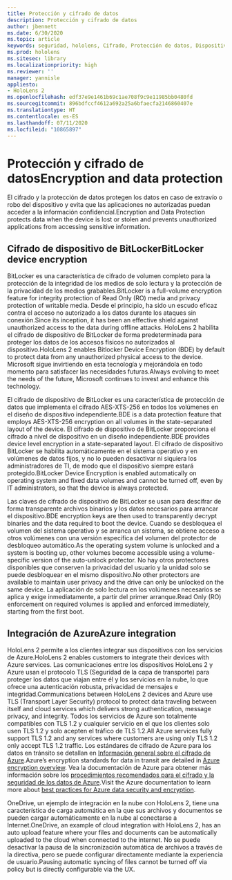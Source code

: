 ```yaml
---
title: Protección y cifrado de datos
description: Protección y cifrado de datos
author: jbennett
ms.date: 6/30/2020
ms.topic: article
keywords: seguridad, hololens, Cifrado, Protección de datos, Dispositivo BitLocker, BitLocker, bitlocker, cifrado bitlocker, integración con azure,
ms.prod: hololens
ms.sitesec: library
ms.localizationpriority: high
ms.reviewer: ''
manager: yannisle
appliesto:
- HoloLens 2
ms.openlocfilehash: edf37e9e1461b69c1ae708f9c9e11985bb0480fd
ms.sourcegitcommit: 896bdfccf4612a692a25a6bfaecfa2146860407e
ms.translationtype: HT
ms.contentlocale: es-ES
ms.lasthandoff: 07/11/2020
ms.locfileid: "10865897"
---
```

# <span data-ttu-id="3af57-104">Protección y cifrado de datos</span><span class="sxs-lookup"><span data-stu-id="3af57-104">Encryption and data protection</span></span>

<span data-ttu-id="3af57-105">El cifrado y la protección de datos protegen los datos en caso de extravío o robo del dispositivo y evita que las aplicaciones no autorizadas puedan acceder a la información confidencial.</span><span class="sxs-lookup"><span data-stu-id="3af57-105">Encryption and Data Protection protects data when the device is lost or stolen and prevents unauthorized applications from accessing sensitive information.</span></span>

## <span data-ttu-id="3af57-106">Cifrado de dispositivo de BitLocker</span><span class="sxs-lookup"><span data-stu-id="3af57-106">BitLocker device encryption</span></span>

<span data-ttu-id="3af57-107">BitLocker es una característica de cifrado de volumen completo para la protección de la integridad de los medios de solo lectura y la protección de la privacidad de los medios grabables.</span><span class="sxs-lookup"><span data-stu-id="3af57-107">BitLocker is a full-volume encryption feature for integrity protection of Read Only (RO) media and privacy protection of writable media.</span></span>  <span data-ttu-id="3af57-108">Desde el principio, ha sido un escudo eficaz contra el acceso no autorizado a los datos durante los ataques sin conexión.</span><span class="sxs-lookup"><span data-stu-id="3af57-108">Since its inception, it has been an effective shield against unauthorized access to the data during offline attacks.</span></span> <span data-ttu-id="3af57-109">HoloLens 2 habilita el cifrado de dispositivo de BitLocker de forma predeterminada para proteger los datos de los accesos físicos no autorizados al dispositivo.</span><span class="sxs-lookup"><span data-stu-id="3af57-109">HoloLens 2 enables Bitlocker Device Encryption (BDE) by default to protect data from any unauthorized physical access to the device.</span></span> <span data-ttu-id="3af57-110">Microsoft sigue invirtiendo en esta tecnología y mejorándola en todo momento para satisfacer las necesidades futuras.</span><span class="sxs-lookup"><span data-stu-id="3af57-110">Always evolving to meet the needs of the future, Microsoft continues to invest and enhance this technology.</span></span>

<span data-ttu-id="3af57-111">El cifrado de dispositivo de BitLocker es una característica de protección de datos que implementa el cifrado AES-XTS-256 en todos los volúmenes en el diseño de dispositivo independiente.</span><span class="sxs-lookup"><span data-stu-id="3af57-111">BDE is a data protection feature that employs AES-XTS-256 encryption on all volumes in the state-separated layout of the device.</span></span> <span data-ttu-id="3af57-112">El cifrado de dispositivo de BitLocker proporciona el cifrado a nivel de dispositivo en un diseño independiente.</span><span class="sxs-lookup"><span data-stu-id="3af57-112">BDE provides device level encryption in a state-separated layout.</span></span> <span data-ttu-id="3af57-113">El cifrado de dispositivo BitLocker se habilita automáticamente en el sistema operativo y en volúmenes de datos fijos, y no lo pueden desactivar ni siquiera los administradores de TI, de modo que el dispositivo siempre estará protegido.</span><span class="sxs-lookup"><span data-stu-id="3af57-113">BitLocker Device Encryption is enabled automatically on operating system and fixed data volumes and cannot be turned off, even by IT administrators, so that the device is always protected.</span></span>

<span data-ttu-id="3af57-114">Las claves de cifrado de dispositivo de BitLocker se usan para descifrar de forma transparente archivos binarios y los datos necesarios para arrancar el dispositivo.</span><span class="sxs-lookup"><span data-stu-id="3af57-114">BDE encryption keys are then used to transparently decrypt binaries and the data required to boot the device.</span></span> <span data-ttu-id="3af57-115">Cuando se desbloquea el volumen del sistema operativo y se arranca un sistema, se obtiene acceso a otros volúmenes con una versión específica del volumen del protector de desbloqueo automático.</span><span class="sxs-lookup"><span data-stu-id="3af57-115">As the operating system volume is unlocked and a system is booting up, other volumes become accessible using a volume-specific version of the auto-unlock protector.</span></span> <span data-ttu-id="3af57-116">No hay otros protectores disponibles que conserven la privacidad del usuario y la unidad solo se puede desbloquear en el mismo dispositivo.</span><span class="sxs-lookup"><span data-stu-id="3af57-116">No other protectors are available to maintain user privacy and the drive can only be unlocked on the same device.</span></span> <span data-ttu-id="3af57-117">La aplicación de solo lectura en los volúmenes necesarios se aplica y exige inmediatamente, a partir del primer arranque.</span><span class="sxs-lookup"><span data-stu-id="3af57-117">Read Only (RO) enforcement on required volumes is applied and enforced immediately, starting from the first boot.</span></span>

## <span data-ttu-id="3af57-118">Integración de Azure</span><span class="sxs-lookup"><span data-stu-id="3af57-118">Azure integration</span></span> 

<span data-ttu-id="3af57-119">HoloLens 2 permite a los clientes integrar sus dispositivos con los servicios de Azure.</span><span class="sxs-lookup"><span data-stu-id="3af57-119">HoloLens 2 enables customers to integrate their devices with Azure services.</span></span> <span data-ttu-id="3af57-120">Las comunicaciones entre los dispositivos HoloLens 2 y Azure usan el protocolo TLS (Seguridad de la capa de transporte) para proteger los datos que viajan entre él y los servicios en la nube, lo que ofrece una autenticación robusta, privacidad de mensajes e integridad.</span><span class="sxs-lookup"><span data-stu-id="3af57-120">Communications between HoloLens 2 devices and Azure use TLS (Transport Layer Security) protocol to protect data traveling between itself and cloud services which delivers strong authentication, message privacy, and integrity.</span></span> <span data-ttu-id="3af57-121">Todos los servicios de Azure son totalmente compatibles con TLS 1.2 y cualquier servicio en el que los clientes solo usen TLS 1.2 y solo acepten el tráfico de TLS 1.2.</span><span class="sxs-lookup"><span data-stu-id="3af57-121">All Azure services fully support TLS 1.2 and any services where customers are using only TLS 1.2 only accept TLS 1.2 traffic.</span></span> <span data-ttu-id="3af57-122">Los estándares de cifrado de Azure para los datos en tránsito se detallan en [Información general sobre el cifrado de Azure](https://docs.microsoft.com/azure/security/fundamentals/encryption-overview).</span><span class="sxs-lookup"><span data-stu-id="3af57-122">Azure’s encryption standards for data in transit are detailed in [Azure encryption overview](https://docs.microsoft.com/azure/security/fundamentals/encryption-overview).</span></span> <span data-ttu-id="3af57-123">Vea la documentación de Azure para obtener más información sobre los [procedimientos recomendados para el cifrado y la seguridad de los datos de Azure](https://docs.microsoft.com/azure/security/fundamentals/data-encryption-best-practices).</span><span class="sxs-lookup"><span data-stu-id="3af57-123">Visit the Azure documentation to learn more about [best practices for Azure data security and encryption](https://docs.microsoft.com/azure/security/fundamentals/data-encryption-best-practices).</span></span> 

<span data-ttu-id="3af57-124">OneDrive, un ejemplo de integración en la nube con HoloLens 2, tiene una característica de carga automática en la que sus archivos y documentos se pueden cargar automáticamente en la nube al conectarse a Internet.</span><span class="sxs-lookup"><span data-stu-id="3af57-124">OneDrive, an example of cloud integration with HoloLens 2, has an auto upload feature where your files and documents can be automatically uploaded to the cloud when connected to the internet.</span></span> <span data-ttu-id="3af57-125">No se puede desactivar la pausa de la sincronización automática de archivos a través de la directiva, pero se puede configurar directamente mediante la experiencia de usuario.</span><span class="sxs-lookup"><span data-stu-id="3af57-125">Pausing automatic syncing of files cannot be turned off via policy but is directly configurable via the UX.</span></span> 
